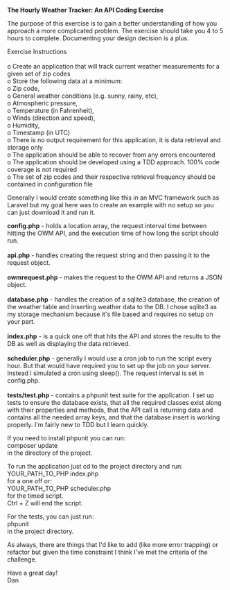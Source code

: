 <strong>The Hourly Weather Tracker: An API Coding Exercise</strong>

<p>The purpose of this exercise is to gain a better understanding of how you approach a more complicated problem. The exercise should take you 4 to 5 hours to complete. Documenting your design decision is a plus.

Exercise Instructions <br>
<br>o    Create an application that will track current weather measurements for a given set of zip codes
<br>o    Store the following data at a minimum:
<br>o    Zip code,
<br>o    General weather conditions (e.g. sunny, rainy, etc),
<br>o    Atmospheric pressure,
<br>o    Temperature (in Fahrenheit),
<br>o    Winds (direction and speed),
<br>o    Humidity,
<br>o    Timestamp (in UTC)
<br>o    There is no output requirement for this application, it is data retrieval and storage only
<br>o    The application should be able to recover from any errors encountered
<br>o    The application should be developed using a TDD approach. 100% code coverage is not required
<br>o     The set of zip codes and their respective retrieval frequency should be contained in configuration file
</p>


<p>
Generally I would create something like this in an MVC framework such as Laravel but my goal here was to create an example with no setup so you can just download it and run it.

<strong>config.php</strong> - holds a location array, the request interval time between hitting the OWM API, and the execution time of how long the script should run.<br><br>
<strong>api.php</strong> - handles creating the request string and then passing it to the request object.<br><br>
<strong>owmrequest.php</strong> - makes the request to the OWM API and returns a JSON object.<br><br>
<strong>database.php</strong> - handles the creation of a sqlite3 database, the creation of the weather table and inserting weather data to the DB. I chose sqlite3 as my storage mechanism because it's file based and requires no setup on your part.<br><br>
<strong>index.php</strong> - is a quick one off that hits the API and stores the results to the DB as well as displaying the data retrieved.<br><br>
<strong>scheduler.php</strong> - generally I would use a cron job to run the script every hour. But that would have required you to set up the job on your server. Instead I simulated a cron using sleep(). The request interval is set in config.php.<br><br>
<strong>tests/test.php</strong> - contains a phpunit test suite for the application.  I set up tests to ensure the database exists, that all the required classes exist along with their properties and methods, that the API call is returning data and contains all the needed array keys, and that the database insert is working properly. I'm fairly new to TDD but I learn quickly. <br>

If you need to install phpunit you can run:<br>
composer update<br>
in the directory of the project.<br>

To run the application just cd to the project directory and run: <br>
YOUR_PATH_TO_PHP index.php <br>
for a one off or: <br>
YOUR_PATH_TO_PHP scheduler.php <br>
for the timed script. <br>
Ctrl + Z will end the script.<br>

For the tests, you can just run: <br>
phpunit <br>
in the project directory.<br>

As always, there are things that I'd like to add (like more error trapping) or refactor but given the time constraint I think I've met the criteria of the challenge. <br>

Have a great day!<br>
Dan

</p>
